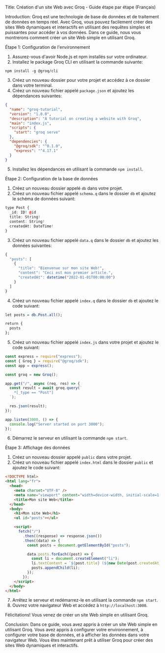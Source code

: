 Title: Création d'un site Web avec Groq - Guide étape par étape (Français)

Introduction:
Groq est une technologie de base de données et de traitement de données en temps réel. Avec Groq, vous pouvez facilement créer des sites Web dynamiques et interactifs en utilisant des requêtes simples et puissantes pour accéder à vos données. Dans ce guide, nous vous montrerons comment créer un site Web simple en utilisant Groq.

Étape 1: Configuration de l'environnement

1. Assurez-vous d'avoir Node.js et npm installés sur votre ordinateur.
2. Installez le package Groq CLI en utilisant la commande suivante:
```
npm install -g @groq/cli
```
3. Créez un nouveau dossier pour votre projet et accédez à ce dossier dans votre terminal.
4. Créez un nouveau fichier appelé `package.json` et ajoutez les dépendances suivantes:
```json
{
  "name": "groq-tutorial",
  "version": "1.0.0",
  "description": "A tutorial on creating a website with Groq",
  "main": "index.js",
  "scripts": {
    "start": "groq serve"
  },
  "dependencies": {
    "@groq/sdk": "^0.1.0",
    "express": "^4.17.1"
  }
}
```
5. Installez les dépendances en utilisant la commande `npm install`.

Étape 2: Configuration de la base de données

1. Créez un nouveau dossier appelé `db` dans votre projet.
2. Créez un nouveau fichier appelé `schema.q` dans le dossier `db` et ajoutez le schéma de données suivant:
```q
type Post {
  _id: ID! @id
  title: String!
  content: String!
  createdAt: DateTime!
}
```
3. Créez un nouveau fichier appelé `data.q` dans le dossier `db` et ajoutez les données suivantes:
```q
{
  "posts": [
    {
      "title": "Bienvenue sur mon site Web!",
      "content": "Ceci est mon premier article.",
      "createdAt": datetime("2022-01-01T00:00:00")
    }
  ]
}
```
4. Créez un nouveau fichier appelé `index.q` dans le dossier `db` et ajoutez le code suivant:
```q
let posts = db.Post.all();

return {
  posts
};
```
5. Créez un nouveau fichier appelé `index.js` dans votre projet et ajoutez le code suivant:
```javascript
const express = require("express");
const { Groq } = require("@groq/sdk");
const app = express();

const groq = new Groq();

app.get("/", async (req, res) => {
  const result = await groq.query(`
    *[_type == "Post"]
  `);

  res.json(result);
});

app.listen(3000, () => {
  console.log("Server started on port 3000");
});
```
6. Démarrez le serveur en utilisant la commande `npm start`.

Étape 3: Affichage des données

1. Créez un nouveau dossier appelé `public` dans votre projet.
2. Créez un nouveau fichier appelé `index.html` dans le dossier `public` et ajoutez le code suivant:
```html
<!DOCTYPE html>
<html lang="fr">
  <head>
    <meta charset="UTF-8" />
    <meta name="viewport" content="width=device-width, initial-scale=1.0" />
    <title>Mon site Web</title>
  </head>
  <body>
    <h1>Mon site Web</h1>
    <ul id="posts"></ul>

    <script>
      fetch("/")
        .then((response) => response.json())
        .then((data) => {
          const posts = document.getElementById("posts");

          data.posts.forEach((post) => {
            const li = document.createElement("li");
            li.textContent = `${post.title} (${new Date(post.createdAt).toLocaleDateString()})`;
            posts.appendChild(li);
          });
        });
    </script>
  </body>
</html>
```
7. Arrêtez le serveur et redémarrez-le en utilisant la commande `npm start`.
8. Ouvrez votre navigateur Web et accédez à `http://localhost:3000`.

Félicitations! Vous venez de créer un site Web simple en utilisant Groq.

Conclusion:
Dans ce guide, vous avez appris à créer un site Web simple en utilisant Groq. Vous avez appris à configurer votre environnement, à configurer votre base de données, et à afficher les données dans votre navigateur Web. Vous êtes maintenant prêt à utiliser Groq pour créer des sites Web dynamiques et interactifs.